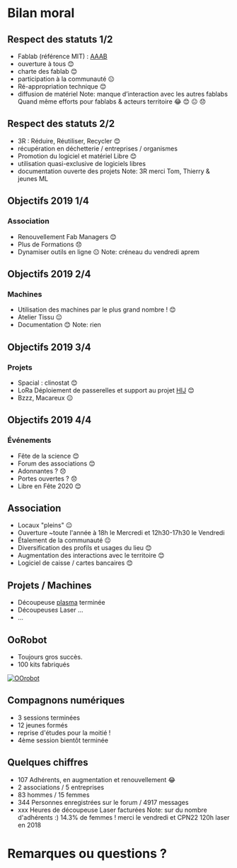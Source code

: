 # Bilan moral


## Respect des statuts 1/2
* Fablab (référence MIT) : [AAAB](http://wiki.fablab.is/wiki/Fab_Lab_conformity_rating)
 * ouverture à tous 😊
 * charte des fablab 😊
 * participation à la communauté 😐
* Ré-appropriation technique 😊
 * diffusion de matériel
Note: manque d’interaction avec les autres fablabs
Quand même efforts pour fablabs & acteurs territoire
 😂 😊 😐 😞


## Respect des statuts 2/2
* 3R : Réduire, Réutiliser, Recycler 😊
 * récupération en déchetterie / entreprises / organismes
* Promotion du logiciel et matériel Libre 😊
 * utilisation quasi-exclusive de logiciels libres
 * documentation ouverte des projets
Note: 3R merci Tom, Thierry & jeunes ML


## Objectifs 2019 1/4
### Association
* Renouvellement Fab Managers 😊
* Plus de Formations 😞
* Dynamiser outils en ligne 😐
Note:
créneau du vendredi aprem


## Objectifs 2019 2/4
### Machines
* Utilisation des machines par le plus grand nombre ! 😊
* Atelier Tissu 😐
* Documentation 😊
Note: rien


## Objectifs 2019 3/4
### Projets
* Spacial : clinostat 😊
* LoRa Déploiement de passerelles et support au projet [HIJ](http://www.technopole-anticipa.com/La-solution-HIJ-securise-les-activites-nautiques.html) 😊
* Bzzz, Macareux 😐


## Objectifs 2019 4/4
### Événements
* Fête de la science 😊
* Forum des associations 😊
* Adonnantes ? 😞
* Portes ouvertes ? 😞
* Libre en Fête 2020 😊


## Association
* Locaux "pleins" 😐
* Ouverture ~toute l'année à 18h le Mercredi et 12h30-17h30 le Vendredi
 * Étalement de la communauté 😐
 * Diversification des profils et usages du lieu 😊
* Augmentation des interactions avec le territoire 😊
* Logiciel de caisse / cartes bancaires 😊


## Projets / Machines
* Découpeuse [plasma](http://wiki.fablab-lannion.org//index.php?title=Plasma) terminée
* Découpeuse*s* Laser ...
* ...


## OoRobot
* Toujours gros succès.
* 100 kits fabriqués

[![OOrobot](https://wiki.fablab-lannion.org/images/thumb/6/63/Oorobot-logo.png/400px-Oorobot-logo.png)](https://wiki.fablab-lannion.org/images/thumb/6/63/Oorobot-logo.png/400px-Oorobot-logo.png)


## Compagnons numériques
*  3 sessions terminées
* 12 jeunes formés
* reprise d'études pour la moitié !
* 4ème session bientôt terminée


## Quelques chiffres
* 107 Adhérents, en augmentation et renouvellement 😂
 * 2 associations / 5 entreprises
 * 83 hommes / 15 femmes
* 344 Personnes enregistrées sur le forum / 4917 messages
* xxx Heures de découpeuse Laser facturées
Note: sur du nombre d'adhérents :)
14.3% de femmes ! merci le vendredi et CPN22
120h laser en 2018


# Remarques ou questions ?
